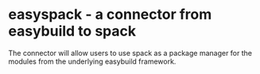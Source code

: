 <!--
- SPDX-License-Identifier: Apache-2.0
- Copyright (C) 2025 Jayesh Badwaik <j.badwaik@fz-juelich.de>
-->

# easyspack - a connector from easybuild to spack

The connector will allow users to use spack as a package manager for the modules
from the underlying easybuild framework.


